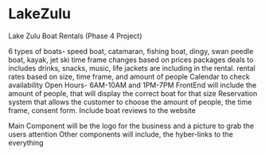 # LakeZulu
Lake Zulu Boat Rentals (Phase 4 Project)

6 types of boats- speed boat, catamaran, fishing boat, dingy, swan peedle boat, kayak, jet ski
time frame changes based on prices
packages deals to includes drinks, snacks, music, life jackets are including in the rental.
rental rates based on size, time frame, and amount of people
Calendar to check availability
Open Hours- 6AM-10AM and 1PM-7PM
FrontEnd will include the amount of people, that will display the correct boat for that size
Reservation system that allows the customer to choose the amount of people, the time frame, consent form.
Include boat reviews to the website



Main Component will be the logo for the business and a picture to grab the users attention
Other components will include, the hyber-links to the everything
